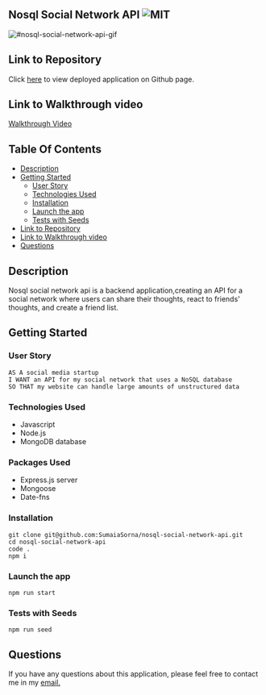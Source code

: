 ## Nosql Social Network API ![MIT](https://img.shields.io/static/v1?label=MIT&message=License&color=maroon)

![#nosql-social-network-api-gif](./assets/gif/nosql-social-network-api.gif)

## Link to Repository

Click [here](https://github.com/SumaiaSorna/nosql-social-network-api/tree/dev) to view deployed application on Github page.

## Link to Walkthrough video

<a href="https://drive.google.com/drive/u/0/folders/1MuVsaIyolp2oHMcO8-5BlL6B2dTcT4o5">Walkthrough Video</a>

## Table Of Contents

- [Description](#description)
- [Getting Started](#getting-started)
  - [User Story](#user-story)
  - [Technologies Used](#technologies-used)
  - [Installation](#installation)
  - [Launch the app](#launch-the-app)
  - [Tests with Seeds](#tests-with-seeds)
- [Link to Repository](#link-to-repository)
- [Link to Walkthrough video](#link-to-walkthrough-video)
- [Questions](#questions)

## Description

Nosql social network api is a backend application,creating an API for a social network where users can share their thoughts, react to friends' thoughts, and create a friend list.

## Getting Started

### User Story

```
AS A social media startup
I WANT an API for my social network that uses a NoSQL database
SO THAT my website can handle large amounts of unstructured data

```

### Technologies Used

- Javascript
- Node.js
- MongoDB database

### Packages Used

- Express.js server
- Mongoose
- Date-fns

### Installation

```
git clone git@github.com:SumaiaSorna/nosql-social-network-api.git
cd nosql-social-network-api
code .
npm i
```

### Launch the app

```
npm run start
```

### Tests with Seeds

```
npm run seed
```

## Questions

If you have any questions about this application, please feel free to contact me in my <a href="mailto:sorna.sumaia@gmail.com">email.</a>
